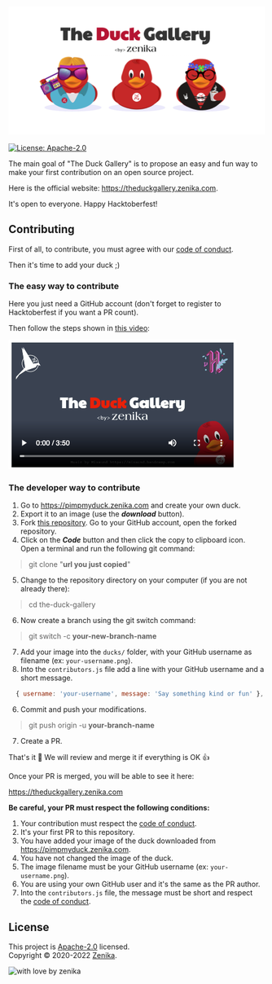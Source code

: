 ![The Duck Gallery](./assets/social-share.png)

[![License: Apache-2.0](https://img.shields.io/github/license/zenika-open-source/my-zenikanard)](./LICENSE.md)

The main goal of "The Duck Gallery" is to propose an easy and fun way to make your first contribution on an open source project.

Here is the official website: https://theduckgallery.zenika.com.

It's open to everyone. Happy Hacktoberfest!


## Contributing

First of all, to contribute, you must agree with our [code of conduct](./.github/CODE_OF_CONDUCT.md).

Then it's time to add your duck ;)

### The easy way to contribute

Here you just need a GitHub account (don't forget to register to Hacktoberfest if you want a PR count).

Then follow the steps shown in [this video](https://theduckgallery.zenika.com/howto):

[![Video](./assets/video-thumb.png)](https://theduckgallery.zenika.com/howto)

### The developer way to contribute

1. Go to https://pimpmyduck.zenika.com and create your own duck.
2. Export it to an image (use the ***download*** button).
3. Fork [this repository](https://github.com/zenika-open-source/the-duck-gallery). Go to your GitHub account, open the forked repository.
4. Click on the ***Code*** button and then click the copy to clipboard icon.
   Open a terminal and run the following git command:

> git clone "**url you just copied**"

5. Change to the repository directory on your computer (if you are not already there):

> cd the-duck-gallery

6. Now create a branch using the git switch command:

> git switch -c **your-new-branch-name**

7. Add your image into the `ducks/` folder, with your GitHub username as filename (ex: `your-username.png`).
8. Into the `contributors.js` file add a line with your GitHub username and a short message.

```js
  { username: 'your-username', message: 'Say something kind or fun' },
```

6. Commit and push your modifications.

> git push origin -u **your-branch-name**
7. Create a PR.

That's it :tada: We will review and merge it if everything is OK :+1:

Once your PR is merged, you will be able to see it here:

https://theduckgallery.zenika.com


**Be careful, your PR must respect the following conditions:**

1. Your contribution must respect the [code of conduct](./.github/CODE_OF_CONDUCT.md).
1. It's your first PR to this repository.
1. You have added your image of the duck downloaded from https://pimpmyduck.zenika.com.
1. You have not changed the image of the duck.
1. The image filename must be your GitHub username (ex: `your-username.png`).
1. You are using your own GitHub user and it's the same as the PR author.
1. Into the `contributors.js` file, the message must be short and respect the [code of conduct](./.github/CODE_OF_CONDUCT.md).


## License

This project is [Apache-2.0](./LICENSE.md) licensed.<br />
Copyright © 2020-2022 [Zenika](https://oss.zenika.com).


![with love by zenika](https://img.shields.io/badge/With%20%E2%9D%A4%EF%B8%8F%20by-Zenika-b51432.svg?link=https://oss.zenika.com)
